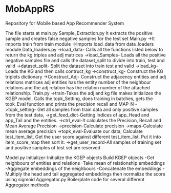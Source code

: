 # MobAppRS
Repository for Mobile based App Recommender System

The file starts at main.py
Sample_Extraction.py
It extracts the positive sample and creates false negative samples for the test set
Main.py
->It imports train from train module
->Imports load_data from data_loaders module
Data_loaders.py
->load_data- Calls all the functions listed below to return the kg triples and adj matrices
->load_Samples- Loads all the positive negative samples file and calls the dataset_split to divide into train, test and valid
->dataset_split- Split the dataset into train test and valid
->load_kg-Loads the KG and then calls contruct_kg
->construct_kg- Construct the KG triplets dictionary
->Construct_Adj- Construct the adjacency entities and adj relations matrices adj entities has the entity number of the neighbour relations and the adj relation has the relation number of the attached relationship.
Train.py
->train-Takes the adj and kg file makes initializes the KGEP model, Calls the topk_Setting, does training in batches, gets the topk_Eval function and prints the precision recall and MAP-N
->topk_setting- Get all samples from train data and only positive samples from the test data, 
->get_feed_dict-Getting indices of app_Head and app_Tail and the entities.
->ctrl_eval-It calculates the Precision, Recall and Mean Average Precision
->precision-Calculate precision
->maps-Calculate mean average precision
->topk_eval-Evaluate our data, Calculate test_item_list, Get the user score against different test_item_list. Put it into item_score_map then sort it.
->get_user_record-All samples of training set and positive samples of test set are reserved

Model.py
Initializer-Initialize the KGEP objects
Build KGEP objects
-Get neighbours of entities and relations
-Take mean of relationship embeddings
-Aggregate embeddings of the neighbours
-Concatenate the embeddings
-Multiply the head and tail aggregated embeddings then normalize the score using sigmoid
Aggregator.py
Boilerplate code for several different Aggregator methods

